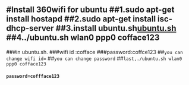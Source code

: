 #Install 360wifi for ubuntu
##1.sudo apt-get install hostapd
##2.sudo apt-get install isc-dhcp-server
##3.install ubuntu.sh[ubuntu.sh](http://pan.baidu.com/s/1sjPMaz7) 
##4../ubuntu.sh wlan0 ppp0 cofface123
----
###in ubuntu.sh.
###wifi id :cofface
###password:coffce123
##`you can change wifi id=`
##`you can change password`
##`last,./ubuntu.sh wlan0 ppp0 cofface123`
#### `password=coffface123`
